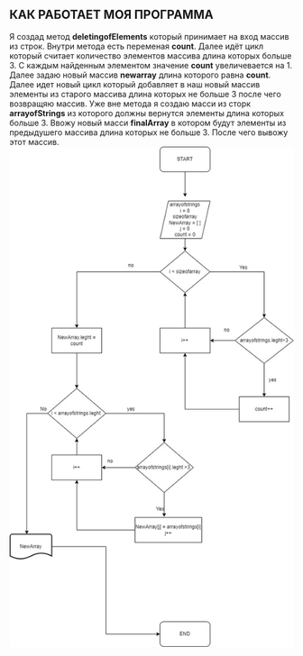 ## КАК РАБОТАЕТ МОЯ ПРОГРАММА

Я создад метод  **deletingofElements** который принимает на вход массив из строк.
Внутри метода есть переменая **count**. Далее идёт цикл который считает количество
элементов массива длина которых больше 3. С каждым найденным элементом значение **count**
увеличевается на 1. Далее задаю новый массив **newarray** длина которого равна **count**. 
Далее идет новый цикл который добавляет в наш новый массив элементы из старого массива длина 
которых не больше 3 после чего возвращяю массив. Уже вне метода я создаю масси из сторк **arrayofStrings**
из которого должны вернутся элементы длина которых больше 3. Ввожу новый масси **finalArray**
в котором будут элементы из предыдушего массива длина которых не больше 3. После чего
вывожу этот массив.
![Flowchart](ImageofFlowchart.jpg)